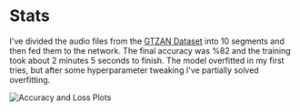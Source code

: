 # Stats

I've divided the audio files from the [GTZAN Dataset](https://www.kaggle.com/datasets/andradaolteanu/gtzan-dataset-music-genre-classification) into 10 segments and then fed them to the network. The final accuracy was %82 and the training took about 2 minutes 5 seconds to finish. The model overfitted in my first tries, but after some hyperparameter tweaking I've partially solved overfitting.

![Accuracy and Loss Plots](https://raw.githubusercontent.com/ozlucinar/genre_classifier/main/images/accuracy_loss_plot.png)
